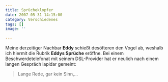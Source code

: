 ```yaml
---
title: Sprücheklopfer
date: 2007-05-31 14:15:00
category: Verschiedenes
tags: []
image: ''

---
```


Meine derzeitiger Nachbar **Eddy** schießt desöfteren den Vogel ab, weshalb ich hiermit die Rubrik **Eddys Sprüche** eröffne. Bei einem Beschwerdetelefonat mit seinem DSL-Provider hat er neulich nach einem langen Gespräch lapidar gemeint:
> Lange Rede, gar kein Sinn,...
